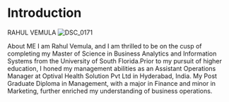 # Introduction

RAHUL VEMULA
![DSC_0171](https://github.com/vemula-rahul/Introduction/assets/107652878/6d7e888f-8546-4bc6-a040-d0d1ead48412)

About ME
I am Rahul Vemula, and I am thrilled to be on the cusp of completing my Master of Science in Business Analytics and Information Systems from the University of South Florida.Prior to my pursuit of higher education, I honed my management abilities as an Assistant Operations Manager at Optival Health Solution Pvt Ltd in Hyderabad, India. My Post Graduate Diploma in Management, with a major in Finance and minor in Marketing, further enriched my understanding of business operations.
                              
